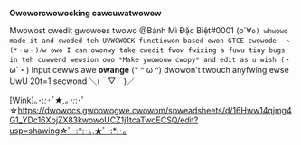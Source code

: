 **Owoworcwowocking cawcuwatwowow**

Mwowost cwedit gwowoes twowo @Bánh Mì Đặc Biệt#0001 (o´∀`o) whwowo made it and cwoded teh UVWCWOCK functiowon based owon GTCE cwowode  ヽ(*・ω・)ﾉw owo I can owonwy take cwedit fwow fwixing a fuwu tiny bugs in teh cuwwend wewsion owo
*Make ywowouw cwopy* and edit as u wish (・`ω´・) Input cewws awe **owange** (* ^ ω ^) dwowon't twouch anyfwing ewse UwU
20t=1 secwond ＼(＾▽＾)／

[Wink]｡･:*:･ﾟ★,｡･:*:･ﾟ☆https://dwowocs.gwoowogwe.cwowom/spweadsheets/d/16Hww14qjmg4G1_YDc16XbjZX83kwowoUCZ1j1tcaTwoECSQ/edit?usp=shawing☆ﾟ･:*:･｡,★ﾟ･:*:･｡
